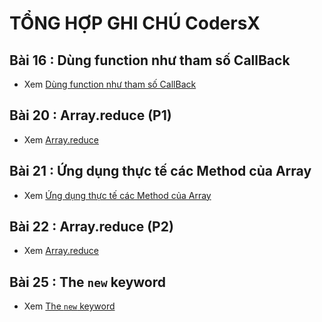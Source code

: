 # TỔNG HỢP GHI CHÚ CodersX

<!-- prettier-ignore -->
<!-- <img src="./images/002.png" alt="setInterval" width="500px"/> -->
<!-- ![Console](./images/001.png "Console") -->

## Bài 16 : Dùng function như tham số CallBack

- Xem [Dùng function như tham số CallBack](.\detail\16\index.md)

## Bài 20 : Array.reduce (P1)

- Xem [Array.reduce](.\detail\20\index.md)

## Bài 21 : Ứng dụng thực tế các Method của Array

- Xem [Ứng dụng thực tế các Method của Array](.\detail\21\index.md)

## Bài 22 : Array.reduce (P2)

- Xem [Array.reduce](.\detail\22\index.md)

## Bài 25 : The `new` keyword

- Xem [The `new` keyword](.\detail\25\index.md)

